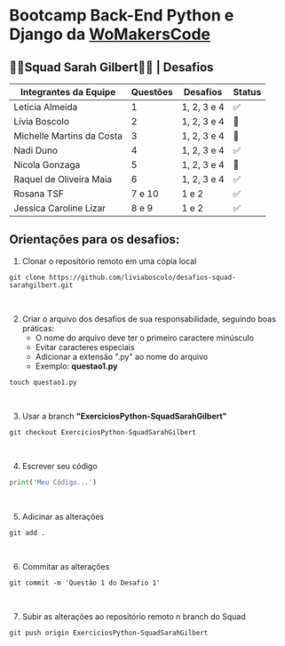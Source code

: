 # Bootcamp Back-End Python e Django da [WoMakersCode](https://www.maismulheres.tech/)
## 👩‍💻**Squad Sarah Gilbert**👩‍💻 | Desafios 


| Integrantes da Equipe  | Questões | Desafios | Status |
| ------------- | ------------- | ------------- | ------------- |
| Letícia Almeida  | 1 | 1, 2, 3 e 4 | ✅
| Lívia Boscolo | 2 | 1, 2, 3 e 4| 📝
| Michelle Martins da Costa | 3  | 1, 2, 3 e 4 | 📝
| Nadi Duno | 4  | 1, 2, 3 e 4 | ✅
| Nicola Gonzaga | 5 | 1, 2, 3 e 4 | 📝
| Raquel de Oliveira Maia | 6  | 1, 2, 3 e 4 | ✅
| Rosana TSF | 7 e 10  | 1 e 2 | ✅
| Jessica Caroline Lizar  | 8 e 9  | 1 e 2 | ✅


## Orientações para os desafios:

1. Clonar o repositório remoto em uma cópia local
~~~git
git clone https://github.com/liviaboscolo/desafios-squad-sarahgilbert.git
~~~
<br/> 

2. Criar o arquivo dos desafios de sua responsabilidade, seguindo boas práticas:
    * O nome do arquivo deve ter o primeiro caractere minúsculo
    * Evitar caracteres especiais
    * Adicionar a extensão ".py" ao nome do arquivo
    * Exemplo: **questao1.py**
~~~git
touch questao1.py
~~~
<br/>

3. Usar a branch **"ExerciciosPython-SquadSarahGilbert"**
~~~git
git checkout ExerciciosPython-SquadSarahGilbert
~~~
<br/>

4. Escrever seu código
~~~python
print('Meu Código...')
~~~
<br/>

5. Adicinar as alterações
~~~git
git add .
~~~
<br/>

6. Commitar as alterações
~~~git
git commit -m 'Questão 1 do Desafio 1'
~~~
<br/>

7. Subir as alterações ao repositório remoto n branch do Squad
~~~git
git push origin ExerciciosPython-SquadSarahGilbert
~~~


##
